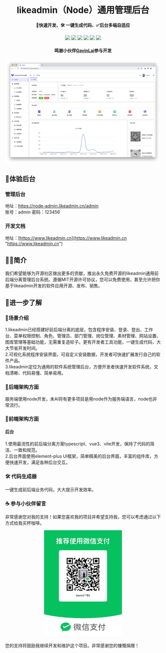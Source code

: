  <h1 align="center">likeadmin（Node）通用管理后台</h1>
<h4 align="center">🚀快速开发、🛠️ 一键生成代码、✅后台多端自适应</h4>
<p align="center">
<a href="https://www.php.net/"><img src="https://img.shields.io/badge/node-16-75b406"></a>
<a href="#"><img src="https://img.shields.io/badge/eggjs-3.0-08ae5c"></a>
<a href="https://www.tslang.cn/"><img src="https://img.shields.io/badge/TypeScript-3-294e80"></a>
<a href="#"><img src="https://img.shields.io/badge/Vue.js-3-4eb883"></a>
<a href="#"><img src="https://img.shields.io/badge/vite-2-ffc018"></a>
<a href="#"><img src="https://img.shields.io/badge/Element Plus-2-409eff"></a>
</p>
<h4 align="center">鸣谢小伙伴<a href="https://gitee.com/gavinlai">GavinLai</a>参与开发<h4> 
<div align="center">
  <img   src="./doc/index.png" /><br>
</div>


##  👀体验后台
### 管理后台
地址：https://node-admin.likeadmin.cn/admin <br>
账号：admin 密码：123456

### 开发文档
地址：[https://www.likeadmin.cn](https://www.likeadmin.cn "https://www.likeadmin.cn")


## 👨‍💻‍简介
我们希望能够为开源社区做出更多的贡献，推出永久免费开源的likeadmin通用前后端分离管理后台系统。遵循MIT开源许可协议，您可以免费使用，甚至允许把你基于likeadmin开发的软件应用开源、发布、销售。
<br>
##  🧐进一步了解
### 🧰场景介绍
1.likeadmin已经搭建好前后端分离的底层，包含程序安装、登录、登出、工作台、菜单权限控制、角色、管理员、部门管理、岗位管理、素材管理、网站设置、图库管理等基础功能，无需重复造轮子。更有开发者工具功能，一键生成代码，大大节省开发时间。<br>
2.可视化系统程序安装界面，可自定义安装数据，开发者可快速扩展发行自己的软件产品。<br>
3.likeadmin定位为通用的软件系统管理后台，方便开发者快速开发软件系统，文档清晰、代码易懂、简单易用。<br>
### 🐙后端架构方面
服务端使用node开发，未AI将有更多项目是用node作为服务端语言，node也非常流行。<br>
### 🐹前端架构方面
#### 后台
1.使用最流性的前后端分离方案typescript、vue3、vite开发，保持了代码的简洁、一致和规范。<br>
2.后台界面使用element-plus UI框架，简单精美的后台界面，丰富的组件库，方便快速开发，满足各种后台交互。

### 🛠️ 代码生成器
一键生成前后端业务代码，大大提示开发效率。

### ☕️ 参与小伙伴留言
非常感谢您对我的支持！如果您喜欢我的项目并希望支持我，您可以考虑通过以下方式给我买杯咖啡。
<br>
<div align="center">
<img width="50%"  src="./doc/wechat.jpg" /></div><br>
您的支持将鼓励我继续开发和维护这个项目。非常感谢您的慷慨捐赠！